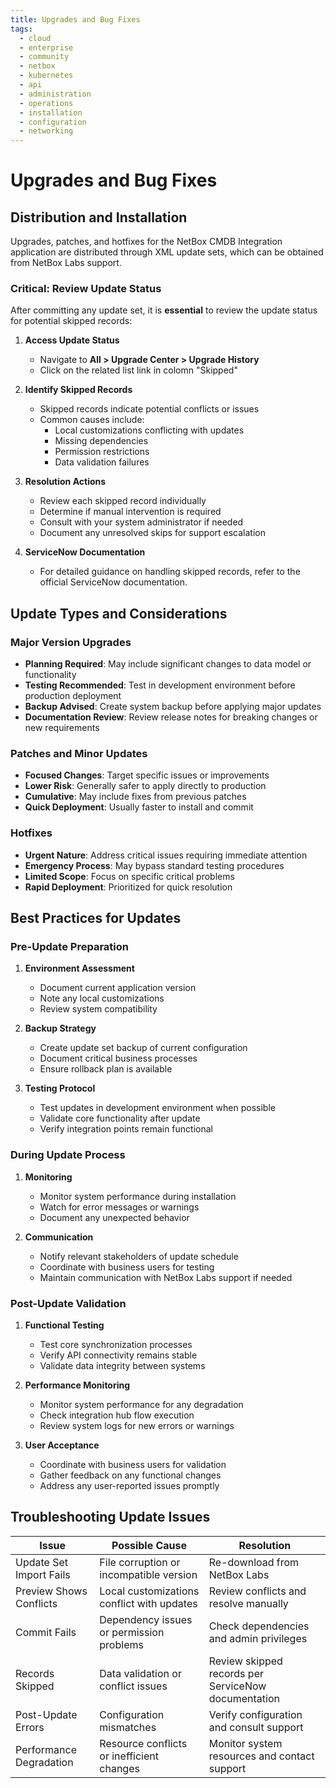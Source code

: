 ```yaml
---
title: Upgrades and Bug Fixes
tags:
  - cloud
  - enterprise
  - community
  - netbox
  - kubernetes
  - api
  - administration
  - operations
  - installation
  - configuration
  - networking
---
```


# Upgrades and Bug Fixes

## Distribution and Installation

Upgrades, patches, and hotfixes for the NetBox CMDB Integration application are distributed through XML update sets, which can be obtained from NetBox Labs support.


### Critical: Review Update Status

After committing any update set, it is **essential** to review the update status for potential skipped records:

1. **Access Update Status**
   - Navigate to **All > Upgrade Center > Upgrade History**
   - Click on the related list link in colomn "Skipped"

2. **Identify Skipped Records**
   - Skipped records indicate potential conflicts or issues
   - Common causes include:
     - Local customizations conflicting with updates
     - Missing dependencies
     - Permission restrictions
     - Data validation failures

3. **Resolution Actions**
   - Review each skipped record individually
   - Determine if manual intervention is required
   - Consult with your system administrator if needed
   - Document any unresolved skips for support escalation

4. **ServiceNow Documentation**
   - For detailed guidance on handling skipped records, refer to the official ServiceNow documentation.

## Update Types and Considerations

### Major Version Upgrades
- **Planning Required**: May include significant changes to data model or functionality
- **Testing Recommended**: Test in development environment before production deployment
- **Backup Advised**: Create system backup before applying major updates
- **Documentation Review**: Review release notes for breaking changes or new requirements

### Patches and Minor Updates
- **Focused Changes**: Target specific issues or improvements
- **Lower Risk**: Generally safer to apply directly to production
- **Cumulative**: May include fixes from previous patches
- **Quick Deployment**: Usually faster to install and commit

### Hotfixes
- **Urgent Nature**: Address critical issues requiring immediate attention
- **Emergency Process**: May bypass standard testing procedures
- **Limited Scope**: Focus on specific critical problems
- **Rapid Deployment**: Prioritized for quick resolution

## Best Practices for Updates

### Pre-Update Preparation
1. **Environment Assessment**
   - Document current application version
   - Note any local customizations
   - Review system compatibility

2. **Backup Strategy**
   - Create update set backup of current configuration
   - Document critical business processes
   - Ensure rollback plan is available

3. **Testing Protocol**
   - Test updates in development environment when possible
   - Validate core functionality after update
   - Verify integration points remain functional

### During Update Process
1. **Monitoring**
   - Monitor system performance during installation
   - Watch for error messages or warnings
   - Document any unexpected behavior

2. **Communication**
   - Notify relevant stakeholders of update schedule
   - Coordinate with business users for testing
   - Maintain communication with NetBox Labs support if needed

### Post-Update Validation
1. **Functional Testing**
   - Test core synchronization processes
   - Verify API connectivity remains stable
   - Validate data integrity between systems

2. **Performance Monitoring**
   - Monitor system performance for any degradation
   - Check integration hub flow execution
   - Review system logs for new errors or warnings

3. **User Acceptance**
   - Coordinate with business users for validation
   - Gather feedback on any functional changes
   - Address any user-reported issues promptly

## Troubleshooting Update Issues

| Issue | Possible Cause | Resolution |
|-------|---------------|------------|
| Update Set Import Fails | File corruption or incompatible version | Re-download from NetBox Labs |
| Preview Shows Conflicts | Local customizations conflict with updates | Review conflicts and resolve manually |
| Commit Fails | Dependency issues or permission problems | Check dependencies and admin privileges |
| Records Skipped | Data validation or conflict issues | Review skipped records per ServiceNow documentation |
| Post-Update Errors | Configuration mismatches | Verify configuration and consult support |
| Performance Degradation | Resource conflicts or inefficient changes | Monitor system resources and contact support |


